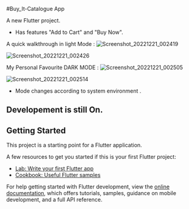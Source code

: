 #Buy_It-Catalogue App

A new Flutter project.

- Has features "Add to Cart" and "Buy Now".

A quick walkthrough in light Mode :
![Screenshot_20221221_002419](https://user-images.githubusercontent.com/112544299/208745466-c29f4f8d-3b62-4922-9f42-f5e7bf133e1a.jpg)

![Screenshot_20221221_002426](https://user-images.githubusercontent.com/112544299/208745510-74f54df5-c3a2-4a45-95c2-ffc4c030600e.jpg)


My Personal Favourite DARK MODE :
![Screenshot_20221221_002505](https://user-images.githubusercontent.com/112544299/208745614-7c5c3712-9754-4f56-85d2-dbf6254c315a.jpg)

![Screenshot_20221221_002514](https://user-images.githubusercontent.com/112544299/208745633-028e99e0-6930-4008-8c4a-3330975e2fdc.jpg)

- Mode changes according to system environment .

## Developement is still On.


## Getting Started

This project is a starting point for a Flutter application.

A few resources to get you started if this is your first Flutter project:

- [Lab: Write your first Flutter app](https://docs.flutter.dev/get-started/codelab)
- [Cookbook: Useful Flutter samples](https://docs.flutter.dev/cookbook)

For help getting started with Flutter development, view the
[online documentation](https://docs.flutter.dev/), which offers tutorials,
samples, guidance on mobile development, and a full API reference.
